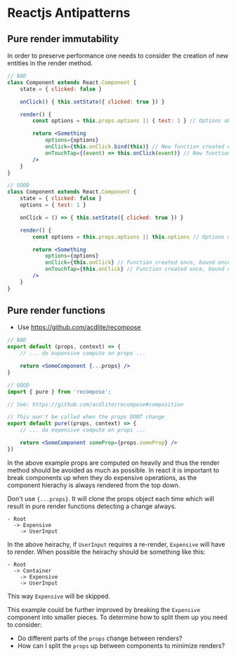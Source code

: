 # Reactjs Antipatterns

## Pure render immutability
In order to preserve performance one needs to consider the creation of new entities in the render method.

```jsx
// BAD
class Component extends React.Component {
    state = { clicked: false }

    onClick() { this.setState({ clicked: true }) }

    render() {
        const options = this.props.options || { test: 1 } // Options object created each render if not set

        return <Something
            options={options}
            onClick={this.onClick.bind(this)} // New function created each render
            onTouchTap={(event) => this.onClick(event)} // New function & closure created each render
        />
    }
}

// GOOD
class Component extends React.Component {
    state = { clicked: false }
    options = { test: 1 }

    onClick = () => { this.setState({ clicked: true }) }

    render() {
        const options = this.props.options || this.options // Options object created once

        return <Something
            options={options}
            onClick={this.onClick} // Function created once, bound once
            onTouchTap={this.onClick} // Function created once, bound once
        />
    }
}
```


## Pure render functions
- Use https://github.com/acdlite/recompose

```jsx
// BAD
export default (props, context) => {
    // ... do expensive compute on props ...

    return <SomeComponent {...props} />
}

// GOOD
import { pure } from 'recompose';

// See: https://github.com/acdlite/recompose#composition

// This won't be called when the props DONT change
export default pure((props, context) => {
    // ... do expensive compute on props ...

    return <SomeComponent someProp={props.someProp} />
})
```

In the above example props are computed on heavily and thus the render method should be avoided as much as possible.
In react it is important to break components up when they do expensive operations, as the component hierachy is always rendered
from the top down.

Don't use `{...props}`. It will clone the props object each time which will result in pure render functions detecting a change always.

```
- Root
  -> Expensive
    -> UserInput
```

In the above heirachy, if `UserInput` requires a re-render, `Expensive` will have to render. When possible the heirachy should be
something like this:

```
- Root
  -> Container
    -> Expensive
    -> UserInput
```

This way `Expensive` will be skipped.

This example could be further improved by breaking the `Expensive` component into smaller pieces. To determine how to split
them up you need to consider:
- Do different parts of the `props` change between renders?
- How can I split the `props` up between components to minimize renders?
